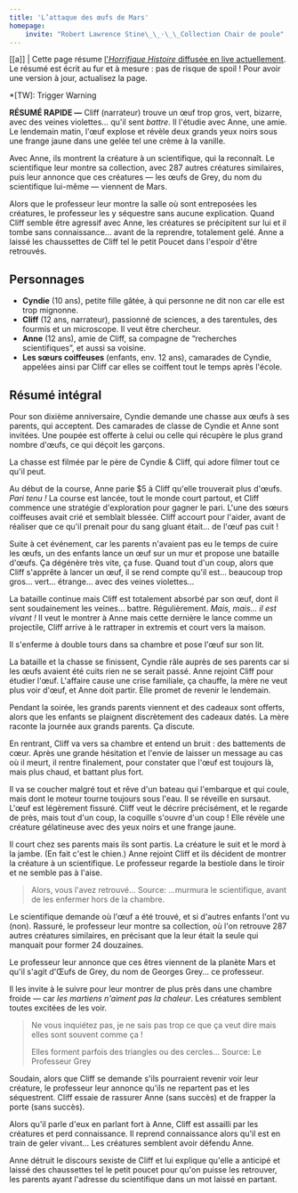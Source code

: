 ```yaml
---
title: 'L’attaque des œufs de Mars'
homepage:
    invite: "Robert Lawrence Stine\_\_·\_\_Collection Chair de poule"
---
```


[[a]]
| Cette page résume [l'_Horrifique Histoire_ diffusée en live actuellement](https://www.twitch.tv/vchabrette). Le résumé est écrit au fur et à mesure : pas de risque de spoil ! Pour avoir une version à jour, actualisez la page.

*[TW]: Trigger Warning

**RÉSUMÉ RAPIDE  —** Cliff (narrateur) trouve un œuf trop gros, vert, bizarre, avec des veines violettes… qu'il sent *battre*. Il l'étudie avec Anne, une amie. Le lendemain matin, l'œuf explose et révèle deux grands yeux noirs sous une frange jaune dans une gelée tel une crème à la vanille.

Avec Anne, ils montrent la créature à un scientifique, qui la reconnaît. Le scientifique leur montre sa collection, avec 287 autres créatures similaires, puis leur annonce que ces créatures — les œufs de Grey, du nom du scientifique lui-même — viennent de Mars.

Alors que le professeur leur montre la salle où sont entreposées les créatures, le professeur les y séquestre sans aucune explication. Quand Cliff semble être agressif avec Anne, les créatures se précipitent sur lui et il tombe sans connaissance… avant de la reprendre, totalement gelé. Anne a laissé les chaussettes de Cliff tel le petit Poucet dans l'espoir d'être retrouvés.

## Personnages

- **Cyndie** (10 ans), petite fille gâtée, à qui personne ne dit non car elle est trop mignonne.
- **Cliff** (12 ans, narrateur), passionné de sciences, a des tarentules, des fourmis et un microscope. Il veut être chercheur.
- **Anne** (12 ans), amie de Cliff, sa compagne de “recherches scientifiques”, et aussi sa voisine.
- **Les sœurs coiffeuses** (enfants, env. 12 ans), camarades de Cyndie, appelées ainsi par Cliff car elles se coiffent tout le temps après l'école.

## Résumé intégral

Pour son dixième anniversaire, Cyndie demande une chasse aux œufs à ses parents, qui acceptent. Des camarades de classe de Cyndie et Anne sont invitées. Une poupée est offerte à celui ou celle qui récupère le plus grand nombre d'œufs, ce qui déçoit les garçons.

La chasse est filmée par le père de Cyndie & Cliff, qui adore filmer tout ce qu'il peut.

Au début de la course, Anne parie $5 à Cliff qu'elle trouverait plus d'œufs. _Pari tenu !_ La course est lancée, tout le monde court partout, et Cliff commence une stratégie d'exploration pour gagner le pari. L'une des sœurs coiffeuses avait crié et semblait blessée. Cliff accourt pour l'aider, avant de réaliser que ce qu'il prenait pour du sang gluant était… de l'œuf pas cuit !

Suite à cet événement, car les parents n'avaient pas eu le temps de cuire les œufs, un des enfants lance un œuf sur un mur et propose une bataille d'œufs. Ça dégénère très vite, ça fuse. Quand tout d'un coup, alors que Cliff s'apprête à lancer un œuf, il se rend compte qu'il est… beaucoup trop gros… vert… étrange… avec des veines violettes…

La bataille continue mais Cliff est totalement absorbé par son œuf, dont il sent soudainement les veines… battre. Régulièrement. _Mais, mais… il est vivant !_ Il veut le montrer à Anne mais cette dernière le lance comme un projectile, Cliff arrive à le rattraper in extremis et court vers la maison.

Il s'enferme à double tours dans sa chambre et pose l'œuf sur son lit.

La bataille et la chasse se finissent, Cyndie râle auprès de ses parents car si les œufs avaient été cuits rien ne se serait passé. Anne rejoint Cliff pour étudier l'œuf. L'affaire cause une crise familiale, ça chauffe, la mère ne veut plus voir d'œuf, et Anne doit partir. Elle promet de revenir le lendemain.

Pendant la soirée, les grands parents viennent et des cadeaux sont offerts, alors que les enfants se plaignent discrètement des cadeaux datés. La mère raconte la journée aux grands parents. Ça discute.

En rentrant, Cliff va vers sa chambre et entend un bruit : des battements de cœur. Après une grande hésitation et l'envie de laisser un message au cas où il meurt, il rentre finalement, pour constater que l'œuf est toujours là, mais plus chaud, et battant plus fort.

Il va se coucher malgré tout et rêve d'un bateau qui l'embarque et qui coule, mais dont le moteur tourne toujours sous l'eau. Il se réveille en sursaut. L'œuf est légèrement fissuré. Cliff veut le décrire précisément, et le regarde de près, mais tout d'un coup, la coquille s'ouvre d'un coup ! Elle révèle une créature gélatineuse avec des yeux noirs et une frange jaune.

Il court chez ses parents mais ils sont partis. La créature le suit et le mord à la jambe. (En fait c'est le chien.) Anne rejoint Cliff et ils décident de montrer la créature à un scientifique. Le professeur regarde la bestiole dans le tiroir et ne semble pas à l'aise.

> Alors, vous l'avez retrouvé…
Source: …murmura le scientifique, avant de les enfermer hors de la chambre.

Le scientifique demande où l'œuf a été trouvé, et si d'autres enfants l'ont vu (non). Rassuré, le professeur leur montre sa collection, où l'on retrouve 287 autres créatures similaires, en précisant que la leur était la seule qui manquait pour former 24 douzaines.

Le professeur leur annonce que ces êtres viennent de la planète Mars et qu'il s'agit d'Œufs de Grey, du nom de Georges Grey… ce professeur.

Il les invite à le suivre pour leur montrer de plus près dans une chambre froide — car _les martiens n'aiment pas la chaleur_. Les créatures semblent toutes excitées de les voir.

> Ne vous inquiétez pas, je ne sais pas trop ce que ça veut dire mais elles sont souvent comme ça !
> 
> Elles forment parfois des triangles ou des cercles…
Source: Le Professeur Grey

Soudain, alors que Cliff se demande s'ils pourraient revenir voir leur créature, le professeur leur annonce qu'ils ne repartent pas et les séquestrent. Cliff essaie de rassurer Anne (sans succès) et de frapper la porte (sans succès).

Alors qu'il parle d'eux en parlant fort à Anne, Cliff est assailli par les créatures et perd connaissance. Il reprend connaissance alors qu'il est en train de geler vivant… Les créatures semblent avoir défendu Anne.

Anne détruit le discours sexiste de Cliff et lui explique qu'elle a anticipé et laissé des chaussettes tel le petit poucet pour qu'on puisse les retrouver, les parents ayant l'adresse du scientifique dans un mot laissé en partant.